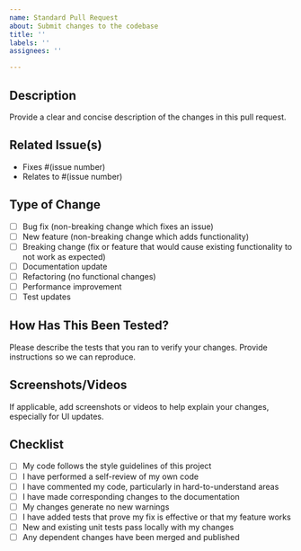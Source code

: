 ```yaml
---
name: Standard Pull Request
about: Submit changes to the codebase
title: ''
labels: ''
assignees: ''

---
```


## Description
Provide a clear and concise description of the changes in this pull request.

## Related Issue(s)
- Fixes #(issue number)
- Relates to #(issue number)

## Type of Change
- [ ] Bug fix (non-breaking change which fixes an issue)
- [ ] New feature (non-breaking change which adds functionality)
- [ ] Breaking change (fix or feature that would cause existing functionality to not work as expected)
- [ ] Documentation update
- [ ] Refactoring (no functional changes)
- [ ] Performance improvement
- [ ] Test updates

## How Has This Been Tested?
Please describe the tests that you ran to verify your changes. Provide instructions so we can reproduce.

## Screenshots/Videos
If applicable, add screenshots or videos to help explain your changes, especially for UI updates.

## Checklist
- [ ] My code follows the style guidelines of this project
- [ ] I have performed a self-review of my own code
- [ ] I have commented my code, particularly in hard-to-understand areas
- [ ] I have made corresponding changes to the documentation
- [ ] My changes generate no new warnings
- [ ] I have added tests that prove my fix is effective or that my feature works
- [ ] New and existing unit tests pass locally with my changes
- [ ] Any dependent changes have been merged and published